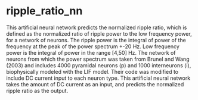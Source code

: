 # ripple_ratio_nn
This artificial neural network predicts the normalized ripple ratio, which is defined as the normalized ratio of ripple power to the low frequency power, for a network of neurons. The ripple power is the integral of power of the frequency at the peak of the power spectrum +-20 Hz. Low frequency power is the integral of power in the range [4,50] Hz. The network of neurons from which the power spectrum was taken from Brunel and Wang (2003) and includes 4000 pyramidal neurons (p) and 1000 interneurons (i), biophysically modeled with the LIF model. Their code was modified to include DC current input to each neuron type. This artificial neural network takes the amount of DC current as an input, and predicts the normalized ripple ratio as the output.

